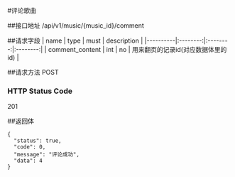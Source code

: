 #评论歌曲

##接口地址
/api/v1/music/{music_id}/comment

##请求字段
| name     | type     | must     | description |
|----------|:--------:|:--------:|:--------:|
| comment_content | int | no     | 用来翻页的记录id(对应数据体里的id) |

##请求方法
POST

### HTTP Status Code

201

##返回体
```json5
{
  "status": true,
  "code": 0,
  "message": "评论成功",
  "data": 4
}
```